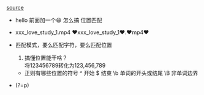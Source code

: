 [source](https://juejin.cn/post/7021672733213720613)

- hello  前面加一个😄 怎么搞
  位置匹配

- xxx_love_study_1.mp4  ❤️xxx_love_study_1❤️.❤️mp4❤️

- 匹配模式，要么匹配字符，要么匹配位置
  1. 搞懂位置能干啥？  
  将123456789转化为123,456,789
  - 正则有哪些位置的符号
    ^ 开始
    $ 结束
    \b 单词的开头或结尾
    \B 非单词边界

- (?=p)
  